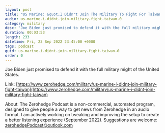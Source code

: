 ```yaml
---
layout: post
title: "US Marine: &quot;I Didn't Join The Military To Fight For Taiwan&quot;"
audio: us-marine-i-didnt-join-military-fight-taiwan-0
category: military
desc: "Joe Biden just promised to defend it with the full military might of the United States."
duration: 00:03:53
length: 233
datetime: Fri, 23 Sep 2022 23:45:00 +0000
tags: podcast
guid: us-marine-i-didnt-join-military-fight-taiwan-0
order: 0
---
```

Joe Biden just promised to defend it with the full military might of the United States.

Link: [https://www.zerohedge.com/military/us-marine-i-didnt-join-military-fight-taiwan](https://www.zerohedge.com/military/us-marine-i-didnt-join-military-fight-taiwan)

About: The Zerohedge Podcast is a non-commercial, automated program, designed to give people a way to get news from Zerohedge in an audio format.  I am actively working on tweaking and improving the setup to create a better listening experience (September 2022).  Suggestions are welcome: [zerohedgePodcast@outlook.com](mailto:zerohedgePodcast@outlook.com)